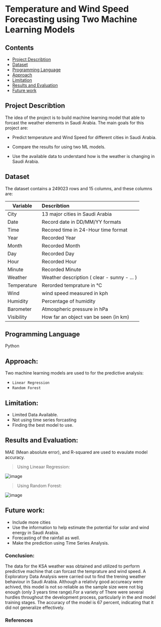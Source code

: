
# Temperature and Wind Speed Forecasting using Two Machine Learning Models

## Contents
- [Project Describtion](#project-describtion)
- [Dataset](#Dataset)
- [Programming Language](#Programming-Language)
- [Approach](#Approach)
- [Limitation](#Limitation)
- [Results and Evaluation](#Results-and-Evaluation)
- [Future work](#Future-work)

## Project Describtion

The idea of the project is to build machine learning model that able to forcast the weather elements in Saudi Arabia. The main goals for this project are:

- Predict temperature and Wind Speed for different cities in Saudi Arabia.

- Compare the results for using two ML models.

- Use the available data to understand how is the weather is changing in Saudi Arabia.


## Dataset

The dataset contains a 249023 rows and 15 columns, and these columns are:

| Variable | Describtion      |
| ------------- |:-------------| 
| City    | 13 major cities in Saudi Arabia |
| Date      | Record date in DD/MM/YY formats
| Time | Recored time in 24-Hour time format|
|Year|Recorded Year|
|Month|Recorded Month |
|Day| Recorded Day |
|Hour| Recorded Hour|
|Minute| Recorded Minute |
|Weather| Weather description ( clear - sunny - ... )|  
|Temperature| Rerorded temprature in °C| 
|Wind| wind speed measured in kph| 
|Humidity| Percentage of humidity|
|Barometer| Atmospheric pressure in  hPa|
|Visibility| How far an object van be seen (in km)|


## Programming Language
Python

## Approach:

Two machine learning models are used to for the predictive analysis:
- `Linear Regression`
- `Random Forest`

## Limitation:
- Limited Data Available.
- Not using time series forcasting
- Finding the best model to use.


## Results and Evaluation:
MAE (Mean absolute error), and R-squared are used to evaulate model accuracy.
 >Using Lineaar Regression:

![image](https://user-images.githubusercontent.com/86031983/148729592-0b21ef80-de7f-4798-8850-c04f8541814e.png)

 >Using Random Forest:

![image](https://user-images.githubusercontent.com/86031983/148729628-daa2a906-a45c-4e31-8ec8-c26e77edc907.png)

## Future work:
- Include more cities
- Use the information to help estimate the potential for solar and wind energy in Saudi Arabia.
- Forecasting of the rainfall as well.
- Make the prediction using Time Series Analysis.


### Conclusion:
The data for the KSA weather was obtained and utilized to perform predictive machine that can forcast the temprature and wind speed. A Exploratory Data Analysis were carried out to find the trening weather behaviour in Saudi Arabia. Although a relativly good accureacy were achived, this model is not so reliable as the sample size were not big enough (only 3 years time range).For a variety of There were several hurdles throughout the development process, particularly in the and model training stages. The accuracy of the model is 67 percent, indicating that it did not generalize effectively.
### References

